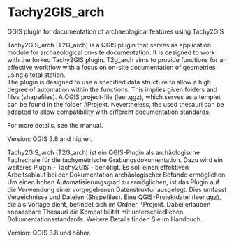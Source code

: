# Tachy2GIS_arch
QGIS plugin for documentation of archaeological features using Tachy2GIS

Tachy2GIS_arch (T2G_arch) is a QGIS plugin that serves as application module for archaeological on-site documentation. It is designed to work with the forked Tachy2GIS plugin. 
T2g_arch aims to provide functions for an effective workflow with a focus on on-site documentation of geometries using a total station.  
The plugin is designed to use a specified data structure to allow a high degree of automation within the functions. This implies given folders and files (shapefiles). A QGIS project-file (leer.qgz), which serves as a templet can be found in the folder .\Projekt. Nevertheless, the used thesauri can be adapted to allow compatibility with different documentation standards.  

For more details, see the manual. 

Version: QGIS 3.8 and higher. 


Tachy2GIS_arch (T2G_arch) ist ein QGIS-Plugin als archäologische Fachschale für die tachymetrische  Grabungsdokumentation. Dazu wird ein weiteres Plugin -  Tachy2GIS - benötigt. 
Es soll einen effektiven Arbeitsablauf bei der Dokumentation archäologischer Befunde ermöglichen.
Um einen hohen Automatisierungsgrad zu ermöglichen, ist das Plugin auf die Verwendung einer vorgegebenen Datenstruktur ausgelegt. Dies umfasst Verzeichnisse und Dateien (Shapefiles). Eine QGIS-Projektdatei (leer.qgz), die als Vorlage dient, befindet sich im Ordner .\Projekt. Dabei erlauben anpassbare Thesauri die Kompatibilität mit unterschiedlichen Dokumentationsstandards.
Weitere Details finden Sie im Handbuch. 

Version: QGIS 3.8 und höher.
